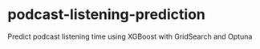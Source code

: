 # podcast-listening-prediction
Predict podcast listening time using XGBoost with GridSearch and Optuna
